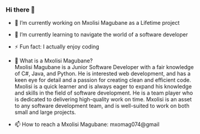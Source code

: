 ### Hi there 👋


- 🔭 I’m currently working on Mxolisi Magubane as a Lifetime project
- 🌱 I’m currently learning to navigate the world of a software developer
- ⚡ Fun fact: I actually enjoy coding

- 📓 What is a Mxolisi Magubane?  
    Mxolisi Magubane is a Junior Software Developer with a fair knowledge of
    C#, Java, and Python. He is interested web development, and has a keen eye for detail and
    a passion for creating clean and efficient code. Mxolisi is a quick learner
    and is always eager to expand his knowledge and skills in the field of software development.
    He is a team player who is dedicated to delivering high-quality work on time.
    Mxolisi is an asset to any software development team, and is well-suited to work on both small and large projects.
 
 - 📫 How to reach a Mxolisi Magubane: mxomag074@gmail

